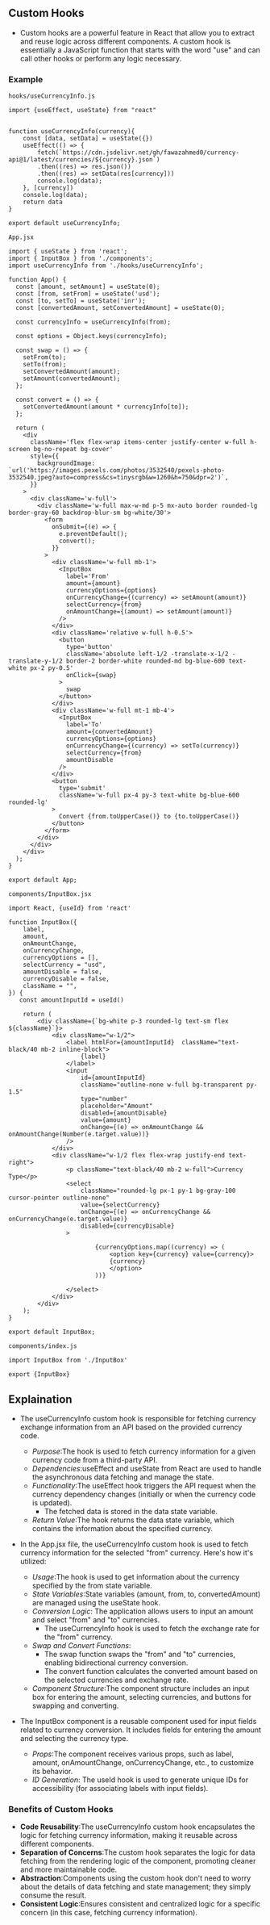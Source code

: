## Custom Hooks
- Custom hooks are a powerful feature in React that allow you to extract and reuse logic across different components. A custom hook is essentially a JavaScript function that starts with the word "use" and can call other hooks or perform any logic necessary. 

### Example

`hooks/useCurrencyInfo.js`

```
import {useEffect, useState} from "react"


function useCurrencyInfo(currency){
    const [data, setData] = useState({})
    useEffect(() => {
        fetch(`https://cdn.jsdelivr.net/gh/fawazahmed0/currency-api@1/latest/currencies/${currency}.json`)
        .then((res) => res.json())
        .then((res) => setData(res[currency]))
        console.log(data);
    }, [currency])
    console.log(data);
    return data
}

export default useCurrencyInfo;
```

`App.jsx`

```
import { useState } from 'react';
import { InputBox } from './components';
import useCurrencyInfo from './hooks/useCurrencyInfo';

function App() {
  const [amount, setAmount] = useState(0);
  const [from, setFrom] = useState('usd');
  const [to, setTo] = useState('inr');
  const [convertedAmount, setConvertedAmount] = useState(0);

  const currencyInfo = useCurrencyInfo(from);

  const options = Object.keys(currencyInfo);

  const swap = () => {
    setFrom(to);
    setTo(from);
    setConvertedAmount(amount);
    setAmount(convertedAmount);
  };

  const convert = () => {
    setConvertedAmount(amount * currencyInfo[to]);
  };

  return (
    <div
      className='flex flex-wrap items-center justify-center w-full h-screen bg-no-repeat bg-cover'
      style={{
        backgroundImage: `url('https://images.pexels.com/photos/3532540/pexels-photo-3532540.jpeg?auto=compress&cs=tinysrgb&w=1260&h=750&dpr=2')`,
      }}
    >
      <div className='w-full'>
        <div className='w-full max-w-md p-5 mx-auto border rounded-lg border-gray-60 backdrop-blur-sm bg-white/30'>
          <form
            onSubmit={(e) => {
              e.preventDefault();
              convert();
            }}
          >
            <div className='w-full mb-1'>
              <InputBox
                label='From'
                amount={amount}
                currencyOptions={options}
                onCurrencyChange={(currency) => setAmount(amount)}
                selectCurrency={from}
                onAmountChange={(amount) => setAmount(amount)}
              />
            </div>
            <div className='relative w-full h-0.5'>
              <button
                type='button'
                className='absolute left-1/2 -translate-x-1/2 -translate-y-1/2 border-2 border-white rounded-md bg-blue-600 text-white px-2 py-0.5'
                onClick={swap}
              >
                swap
              </button>
            </div>
            <div className='w-full mt-1 mb-4'>
              <InputBox
                label='To'
                amount={convertedAmount}
                currencyOptions={options}
                onCurrencyChange={(currency) => setTo(currency)}
                selectCurrency={from}
                amountDisable
              />
            </div>
            <button
              type='submit'
              className='w-full px-4 py-3 text-white bg-blue-600 rounded-lg'
            >
              Convert {from.toUpperCase()} to {to.toUpperCase()}
            </button>
          </form>
        </div>
      </div>
    </div>
  );
}

export default App;
```

`components/InputBox.jsx`

```
import React, {useId} from 'react'

function InputBox({
    label,
    amount,
    onAmountChange,
    onCurrencyChange,
    currencyOptions = [],
    selectCurrency = "usd",
    amountDisable = false,
    currencyDisable = false,
    className = "",
}) {
   const amountInputId = useId()

    return (
        <div className={`bg-white p-3 rounded-lg text-sm flex ${className}`}>
            <div className="w-1/2">
                <label htmlFor={amountInputId}  className="text-black/40 mb-2 inline-block">
                    {label}
                </label>
                <input
                    id={amountInputId}
                    className="outline-none w-full bg-transparent py-1.5"
                    type="number"
                    placeholder="Amount"
                    disabled={amountDisable}
                    value={amount}
                    onChange={(e) => onAmountChange && onAmountChange(Number(e.target.value))}
                />
            </div>
            <div className="w-1/2 flex flex-wrap justify-end text-right">
                <p className="text-black/40 mb-2 w-full">Currency Type</p>
                <select
                    className="rounded-lg px-1 py-1 bg-gray-100 cursor-pointer outline-none"
                    value={selectCurrency}
                    onChange={(e) => onCurrencyChange && onCurrencyChange(e.target.value)}
                    disabled={currencyDisable}
                >
                    
                        {currencyOptions.map((currency) => (
                            <option key={currency} value={currency}>
                            {currency}
                            </option>
                        ))}
                
                </select>
            </div>
        </div>
    );
}

export default InputBox;
```

`components/index.js`

```
import InputBox from './InputBox'

export {InputBox}
```



## Explaination
- The useCurrencyInfo custom hook is responsible for fetching currency exchange information from an API based on the provided currency code.
  
    - *Purpose*:The hook is used to fetch currency information for a given currency code from a third-party API.
    - *Dependencies*:useEffect and useState from React are used to handle the asynchronous data fetching and manage the state.
    - *Functionality*:The useEffect hook triggers the API request when the currency dependency changes (initially or when the currency code is updated).
      - The fetched data is stored in the data state variable.
    - *Return Value*:The hook returns the data state variable, which contains the information about the specified currency.

- In the App.jsx file, the useCurrencyInfo custom hook is used to fetch currency information for the selected "from" currency. Here's how it's utilized:
  - *Usage*:The hook is used to get information about the currency specified by the from state variable.
  - *State Variables*:State variables (amount, from, to, convertedAmount) are managed using the useState hook.
  - *Conversion Logic*: The application allows users to input an amount and select "from" and "to" currencies.
    - The useCurrencyInfo hook is used to fetch the exchange rate for the "from" currency.
  - *Swap and Convert Functions*:
    - The swap function swaps the "from" and "to" currencies, enabling bidirectional currency conversion.
    - The convert function calculates the converted amount based on the selected currencies and exchange rate.
  - *Component Structure*:The component structure includes an input box for entering the amount, selecting currencies, and buttons for swapping and converting.

- The InputBox component is a reusable component used for input fields related to currency conversion. It includes fields for entering the amount and selecting the currency type.
  - *Props*:The component receives various props, such as label, amount, onAmountChange, onCurrencyChange, etc., to customize its behavior.
  - *ID Generation*: The useId hook is used to generate unique IDs for accessibility (for associating labels with input fields).

### Benefits of Custom Hooks
- **Code Reusability**:The useCurrencyInfo custom hook encapsulates the logic for fetching currency information, making it reusable across different components.
- **Separation of Concerns**:The custom hook separates the logic for data fetching from the rendering logic of the component, promoting cleaner and more maintainable code.
- **Abstraction**:Components using the custom hook don't need to worry about the details of data fetching and state management; they simply consume the result.
- **Consistent Logic**:Ensures consistent and centralized logic for a specific concern (in this case, fetching currency information).
